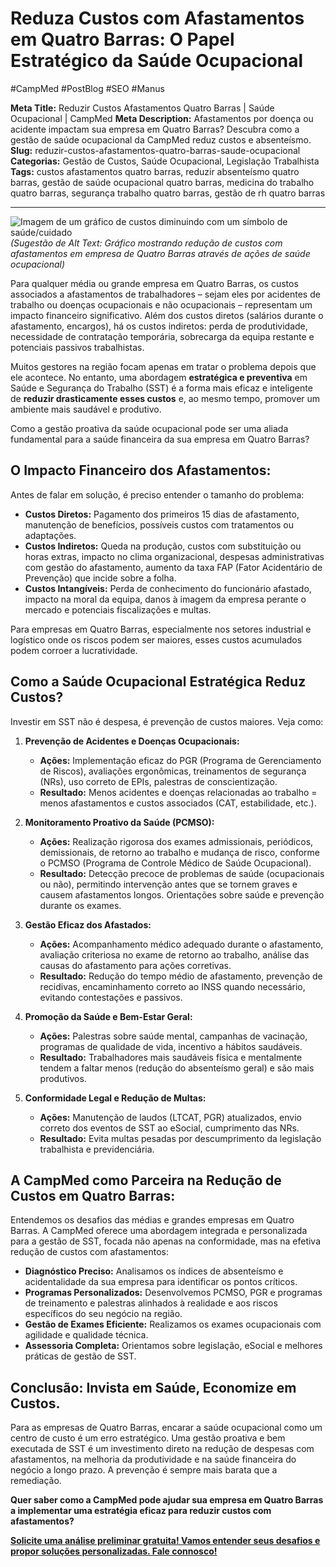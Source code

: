 # Reduza Custos com Afastamentos em Quatro Barras: O Papel Estratégico da Saúde Ocupacional

#CampMed #PostBlog #SEO #Manus

**Meta Title:** Reduzir Custos Afastamentos Quatro Barras | Saúde Ocupacional | CampMed
**Meta Description:** Afastamentos por doença ou acidente impactam sua empresa em Quatro Barras? Descubra como a gestão de saúde ocupacional da CampMed reduz custos e absenteísmo.
**Slug:** reduzir-custos-afastamentos-quatro-barras-saude-ocupacional
**Categorias:** Gestão de Custos, Saúde Ocupacional, Legislação Trabalhista
**Tags:** custos afastamentos quatro barras, reduzir absenteísmo quatro barras, gestão de saúde ocupacional quatro barras, medicina do trabalho quatro barras, segurança trabalho quatro barras, gestão de rh quatro barras

---

![Imagem de um gráfico de custos diminuindo com um símbolo de saúde/cuidado](placeholder_imagem_custos_afastamentos_qb.jpg) *(Sugestão de Alt Text: Gráfico mostrando redução de custos com afastamentos em empresa de Quatro Barras através de ações de saúde ocupacional)*

Para qualquer média ou grande empresa em Quatro Barras, os custos associados a afastamentos de trabalhadores – sejam eles por acidentes de trabalho ou doenças ocupacionais e não ocupacionais – representam um impacto financeiro significativo. Além dos custos diretos (salários durante o afastamento, encargos), há os custos indiretos: perda de produtividade, necessidade de contratação temporária, sobrecarga da equipa restante e potenciais passivos trabalhistas.

Muitos gestores na região focam apenas em tratar o problema depois que ele acontece. No entanto, uma abordagem **estratégica e preventiva** em Saúde e Segurança do Trabalho (SST) é a forma mais eficaz e inteligente de **reduzir drasticamente esses custos** e, ao mesmo tempo, promover um ambiente mais saudável e produtivo.

Como a gestão proativa da saúde ocupacional pode ser uma aliada fundamental para a saúde financeira da sua empresa em Quatro Barras?

## O Impacto Financeiro dos Afastamentos:

Antes de falar em solução, é preciso entender o tamanho do problema:

*   **Custos Diretos:** Pagamento dos primeiros 15 dias de afastamento, manutenção de benefícios, possíveis custos com tratamentos ou adaptações.
*   **Custos Indiretos:** Queda na produção, custos com substituição ou horas extras, impacto no clima organizacional, despesas administrativas com gestão do afastamento, aumento da taxa FAP (Fator Acidentário de Prevenção) que incide sobre a folha.
*   **Custos Intangíveis:** Perda de conhecimento do funcionário afastado, impacto na moral da equipa, danos à imagem da empresa perante o mercado e potenciais fiscalizações e multas.

Para empresas em Quatro Barras, especialmente nos setores industrial e logístico onde os riscos podem ser maiores, esses custos acumulados podem corroer a lucratividade.

## Como a Saúde Ocupacional Estratégica Reduz Custos?

Investir em SST não é despesa, é prevenção de custos maiores. Veja como:

1.  **Prevenção de Acidentes e Doenças Ocupacionais:**
    *   **Ações:** Implementação eficaz do PGR (Programa de Gerenciamento de Riscos), avaliações ergonômicas, treinamentos de segurança (NRs), uso correto de EPIs, palestras de conscientização.
    *   **Resultado:** Menos acidentes e doenças relacionadas ao trabalho = menos afastamentos e custos associados (CAT, estabilidade, etc.).

2.  **Monitoramento Proativo da Saúde (PCMSO):**
    *   **Ações:** Realização rigorosa dos exames admissionais, periódicos, demissionais, de retorno ao trabalho e mudança de risco, conforme o PCMSO (Programa de Controle Médico de Saúde Ocupacional).
    *   **Resultado:** Detecção precoce de problemas de saúde (ocupacionais ou não), permitindo intervenção antes que se tornem graves e causem afastamentos longos. Orientações sobre saúde e prevenção durante os exames.

3.  **Gestão Eficaz dos Afastados:**
    *   **Ações:** Acompanhamento médico adequado durante o afastamento, avaliação criteriosa no exame de retorno ao trabalho, análise das causas do afastamento para ações corretivas.
    *   **Resultado:** Redução do tempo médio de afastamento, prevenção de recidivas, encaminhamento correto ao INSS quando necessário, evitando contestações e passivos.

4.  **Promoção da Saúde e Bem-Estar Geral:**
    *   **Ações:** Palestras sobre saúde mental, campanhas de vacinação, programas de qualidade de vida, incentivo a hábitos saudáveis.
    *   **Resultado:** Trabalhadores mais saudáveis física e mentalmente tendem a faltar menos (redução do absenteísmo geral) e são mais produtivos.

5.  **Conformidade Legal e Redução de Multas:**
    *   **Ações:** Manutenção de laudos (LTCAT, PGR) atualizados, envio correto dos eventos de SST ao eSocial, cumprimento das NRs.
    *   **Resultado:** Evita multas pesadas por descumprimento da legislação trabalhista e previdenciária.

## A CampMed como Parceira na Redução de Custos em Quatro Barras:

Entendemos os desafios das médias e grandes empresas em Quatro Barras. A CampMed oferece uma abordagem integrada e personalizada para a gestão de SST, focada não apenas na conformidade, mas na efetiva redução de custos com afastamentos:

*   **Diagnóstico Preciso:** Analisamos os índices de absenteísmo e acidentalidade da sua empresa para identificar os pontos críticos.
*   **Programas Personalizados:** Desenvolvemos PCMSO, PGR e programas de treinamento e palestras alinhados à realidade e aos riscos específicos do seu negócio na região.
*   **Gestão de Exames Eficiente:** Realizamos os exames ocupacionais com agilidade e qualidade técnica.
*   **Assessoria Completa:** Orientamos sobre legislação, eSocial e melhores práticas de gestão de SST.

## Conclusão: Invista em Saúde, Economize em Custos.

Para as empresas de Quatro Barras, encarar a saúde ocupacional como um centro de custo é um erro estratégico. Uma gestão proativa e bem executada de SST é um investimento direto na redução de despesas com afastamentos, na melhoria da produtividade e na saúde financeira do negócio a longo prazo. A prevenção é sempre mais barata que a remediação.

**Quer saber como a CampMed pode ajudar sua empresa em Quatro Barras a implementar uma estratégia eficaz para reduzir custos com afastamentos?**

[**Solicite uma análise preliminar gratuita! Vamos entender seus desafios e propor soluções personalizadas. Fale connosco!**](https://campmedocupacional.com/?page_id=233)

